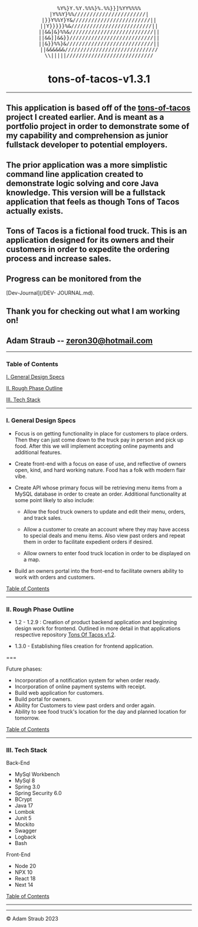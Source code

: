 <div align="center">
<p text-align = "center">
<pre>
%Y%}Y.%Y.%%%}%.%%}}]%YY%%%%
|Y%%Y}%%///////////////////////|
  |}}Y%%Y}Y&/////////////////////////||  
||Y}}}}}%&//////////////////////////||
||&&]&}%%&///////////////////////////||
||&&]]&&}}///////////////////////////||
||&}}%%}&////////////////////////////||
||&&&&&&//////////////////////////////
\\|||||////////////////////////////
</pre>
</p>

# tons-of-tacos-v1.3.1

</div>

---

## This application is based off of the [tons-of-tacos](https://github.com/strauberly/tons-of-tacos) project I created earlier. And is meant as a portfolio project in order to demonstrate some of my capability and comprehension as junior fullstack developer to potential employers.

## The prior application was a more simplistic command line application created to demonstrate logic solving and core Java knowledge. This version will be a fullstack application that feels as though Tons of Tacos actually exists.

## Tons of Tacos is a fictional food truck. This is an application designed for its owners and their customers in order to expedite the ordering process and increase sales.

## Progress can be monitored from the 
[Dev-Journal](/DEV-
JOURNAL.md).

## Thank you for checking out what I am working on!

## Adam Straub -- zeron30@hotmail.com

---

### Table of Contents

[I. General Design Specs](#i-general-design-specs)

[II. Rough Phase Outline](#ii-rough-phase-outline)

[III. Tech Stack](#iii-tech-stack)

---

### I. General Design Specs

- Focus is on getting functionality in place for customers to place orders. Then
  they can just come down to the truck pay in person and pick up food. After this
  we will implement accepting online payments and additional features.

- Create front-end with a focus on ease of use, and reflective of owners open,
  kind, and hard working nature. Food has a folk with modern flair vibe.

- Create API whose primary focus will be retrieving menu items from a MySQL
  database in order to create an order.
  Additional functionality at some point likely to also include:

  - Allow the food truck owners to update and edit their menu, orders, and track
    sales.

  - Allow a customer to create an account where they may have access to special
    deals and menu items. Also view past orders and repeat them in order to
    facilitate expedient orders if desired.

  - Allow owners to enter food truck location in order to be displayed on a map.

- Build an owners portal into the front-end to facilitate owners ability to work
  with orders and customers.

[Table of Contents](#table-of-contents)

---

### II. Rough Phase Outline

- 1.2 - 1.2.9 : Creation of product backend application and beginning design work for frontend. Outlined in more detail in that applications respective repository [Tons Of Tacos v1.2](https://github.com/strauberly/tons-of-tacos-v1.2).

- 1.3.0 - Establishing files creation for frontend application.

===

Future phases:

- Incorporation of a notification system for when order ready.
- Incorporation of online payment systems with receipt.
- Build web application for customers.
- Build portal for owners.
- Ability for Customers to view past orders and order again.
- Ability to see food truck's location for the day and planned location for
  tomorrow.

[Table of Contents](#table-of-contents)

---

### III. Tech Stack

Back-End

- MySql Workbench
- MySql 8
- Spring 3.0
- Spring Security 6.0
- BCrypt
- Java 17
- Lombok
- Junit 5
- Mockito
- Swagger
- Logback
- Bash

Front-End

- Node 20
- NPX 10
- React 18
- Next 14

[Table of Contents](#table-of-contents)

---

---

© Adam Straub 2023
